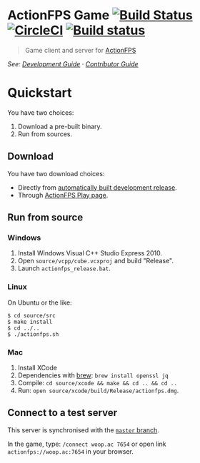 # ActionFPS Game [![Build Status](https://travis-ci.org/ActionFPS/ActionFPS-Game.svg?branch=master)](https://travis-ci.org/ActionFPS/ActionFPS-Game) [![CircleCI](https://circleci.com/gh/ActionFPS/ActionFPS-Game.svg?style=svg)](https://circleci.com/gh/ActionFPS/ActionFPS-Game) [![Build status](https://ci.appveyor.com/api/projects/status/dx4x857jldgx5d9h/branch/master?svg=true)](https://ci.appveyor.com/project/ScalaWilliam/actionfps-game/branch/master)

> Game client and server for [ActionFPS](https://actionfps.com/)

_See: [Development Guide](https://docs.actionfps.com/game-development-guide.html)
· [Contributor Guide](https://docs.actionfps.com/contributor-guide.html)_

# Quickstart

You have two choices:
1. Download a pre-built binary.
2. Run from sources.

## Download

You have two download choices:
* Directly from [automatically built development release](https://github.com/ActionFPS/ActionFPS-Game/releases).
* Through [ActionFPS Play page](https://actionfps.com/play).

## Run from source

### Windows

1. Install Windows Visual C++ Studio Express 2010.
2. Open `source/vcpp/cube.vcxproj` and build "Release".
3. Launch `actionfps_release.bat`.

### Linux

On Ubuntu or the like:

```
$ cd source/src
$ make install
$ cd ../..
$ ./actionfps.sh
```

### Mac

1. Install XCode
2. Dependencies with [brew](http://brew.sh): `brew install openssl jq`
3. Compile: `cd source/xcode && make && cd .. && cd ..`
4. Run: `open source/xcode/build/Release/actionfps.dmg`.

## Connect to a test server
This server is synchronised with the [`master` branch](https://help.github.com/articles/github-glossary/#branch).

In the game, type: `/connect woop.ac 7654` or open link `actionfps://woop.ac:7654` in your browser.
